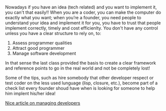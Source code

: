 Nowadays if you have an idea (tech related) and you want to implement it, you can't that easily!!
When you are a coder, you can make the computer do exactly what you want; when you’re a founder, you need people to understand your idea and implement it for you, you have to trust that people implement correctly, timely and cost efficienlty.
You don't have any control unless you have a clear structure to rely on, to:
1. Assess programmer qualities
2. Attract good programmer
3. Manage software development

In that sense the last class provided the basis to create a clear framework and reference points to go in the real world and not be completely lost!

Some of the tips, such as hire somebody that other developer respect or test coder on the less used lunguage (lisp, closure, etc.), become part of a check list every founder shoud have when is looking for someone to help him implent his/her idea!



[Nice article on managing developers](http://techcrunch.com/2015/06/06/on-managing-developers/?ncid=rss&utm_source=feedburner&utm_medium=feed&utm_campaign=Feed%3A+Techcrunch+%28TechCrunch%29)
